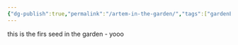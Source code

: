 ```yaml
---
{"dg-publish":true,"permalink":"/artem-in-the-garden/","tags":["gardenEntry"]}
---
```


this is the firs seed in the garden - yooo
	